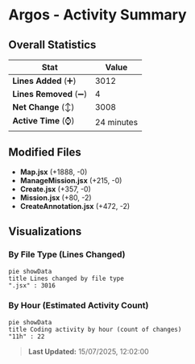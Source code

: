 # Argos - Activity Summary 

## Overall Statistics

| Stat                   | Value                                                             |
| ---------------------- | ----------------------------------------------------------------- |
| **Lines Added** (➕)   | 3012                                          |
| **Lines Removed** (➖) | 4                                        |
| **Net Change** (↕)    | 3008                |
| **Active Time** (⌚)   | 24 minutes |


## Modified Files
- **Map.jsx** (+1888, -0)
- **ManageMission.jsx** (+215, -0)
- **Create.jsx** (+357, -0)
- **Mission.jsx** (+80, -2)
- **CreateAnnotation.jsx** (+472, -2)

## Visualizations

### By File Type (Lines Changed)

```mermaid
pie showData
title Lines changed by file type
".jsx" : 3016
```

### By Hour (Estimated Activity Count)

```mermaid
pie showData
title Coding activity by hour (count of changes)
"11h" : 22
```


> **Last Updated:** 15/07/2025, 12:02:00